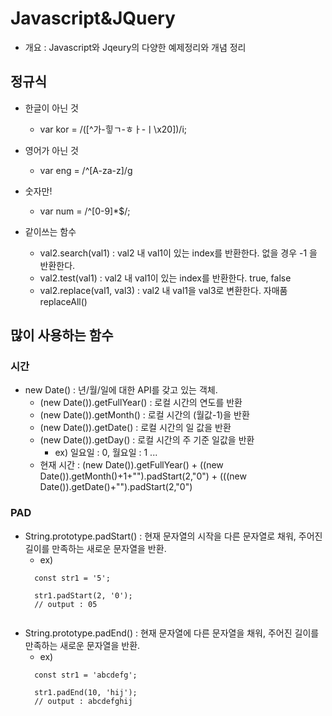 # Javascript&JQuery

- 개요 : Javascript와 Jqeury의 다양한 예제정리와 개념 정리

## 정규식
- 한글이 아닌 것
  - var kor = /([^가-힣ㄱ-ㅎㅏ-ㅣ\x20])/i;
- 영어가 아닌 것
  - var eng = /^[A-za-z]/g
- 숫자만!
  - var num = /^[0-9]*$/;

- 같이쓰는 함수
  - val2.search(val1) : val2 내 val1이 있는 index를 반환한다. 없을 경우 -1 을 반환한다.<br>
  - val2.test(val1) : val2 내 val1이 있는 index를 반환한다. true, false<br>
  - val2.replace(val1, val3) : val2 내 val1을 val3로 변환한다. 자매품 replaceAll()

## 많이 사용하는 함수

### 시간
  - new Date() : 년/월/일에 대한 API를 갖고 있는 객체.
    - (new Date()).getFullYear() : 로컬 시간의 연도를 반환
    - (new Date()).getMonth() : 로컬 시간의 (월값-1)을 반환 
    - (new Date()).getDate() : 로컬 시간의 일 값을 반환
    - (new Date()).getDay() : 로컬 시간의 주 기준 일값을 반환
      - ex) 일요일 : 0, 월요일 : 1 ...
    - 현재 시간 : (new Date()).getFullYear() + ((new Date()).getMonth()+1+"").padStart(2,"0") + (((new Date()).getDate()+"").padStart(2,"0")
    
 ### PAD
  - String.prototype.padStart() : 현재 문자열의 시작을 다른 문자열로 채워, 주어진 길이를 만족하는 새로운 문자열을 반환.
    - ex)
    ``` 
      const str1 = '5';
      
      str1.padStart(2, '0');
      // output : 05
      
    ```
  - String.prototype.padEnd() : 현재 문자열에 다른 문자열을 채워, 주어진 길이를 만족하는 새로운 문자열을 반환.
    - ex)
    ```
      const str1 = 'abcdefg';
      
      str1.padEnd(10, 'hij');
      // output : abcdefghij
    
    ```
      
